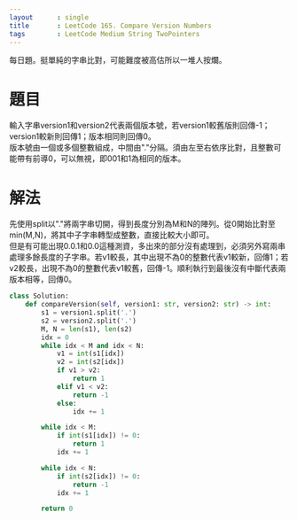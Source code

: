 ```yaml
---
layout      : single
title       : LeetCode 165. Compare Version Numbers
tags 		: LeetCode Medium String TwoPointers
---
```

每日題。挺單純的字串比對，可能難度被高估所以一堆人按爛。

# 題目
輸入字串version1和version2代表兩個版本號，若version1較舊版則回傳-1；version1較新則回傳1；版本相同則回傳0。  
版本號由一個或多個整數組成，中間由"."分隔。須由左至右依序比對，且整數可能帶有前導0，可以無視，即001和1為相同的版本。

# 解法
先使用split以"."將兩字串切開，得到長度分別為M和N的陣列。從0開始比對至min(M,N)，將其中子字串轉型成整數，直接比較大小即可。  
但是有可能出現0.0.1和0.0這種測資，多出來的部分沒有處理到，必須另外寫兩串處理多餘長度的子字串。若v1較長，其中出現不為0的整數代表v1較新，回傳1；若v2較長，出現不為0的整數代表v1較舊，回傳-1。順利執行到最後沒有中斷代表兩版本相等，回傳0。

```python
class Solution:
    def compareVersion(self, version1: str, version2: str) -> int:
        s1 = version1.split('.')
        s2 = version2.split('.')
        M, N = len(s1), len(s2)
        idx = 0
        while idx < M and idx < N:  
            v1 = int(s1[idx])
            v2 = int(s2[idx])
            if v1 > v2:
                return 1
            elif v1 < v2:
                return -1
            else:
                idx += 1

        while idx < M:  
            if int(s1[idx]) != 0:
                return 1
            idx += 1

        while idx < N: 
            if int(s2[idx]) != 0:
                return -1
            idx += 1

        return 0

```
